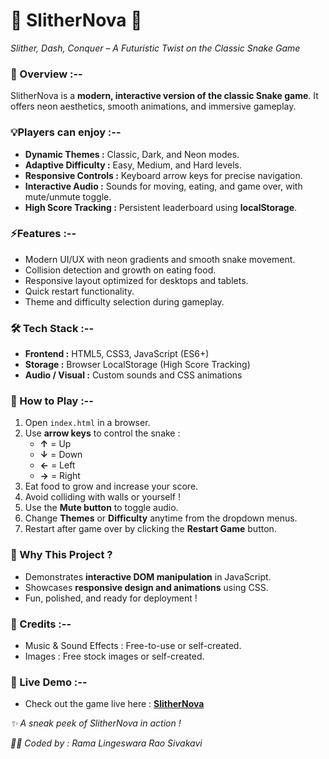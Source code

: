 # 🐍 SlitherNova 🐍

*Slither, Dash, Conquer – A Futuristic Twist on the Classic Snake Game*

### 📝 Overview :--

SlitherNova is a **modern, interactive version of the classic Snake game**. It offers neon aesthetics, smooth animations, and immersive gameplay.  

### 💡Players can enjoy :--  
- **Dynamic Themes :** Classic, Dark, and Neon modes.  
- **Adaptive Difficulty :** Easy, Medium, and Hard levels.  
- **Responsive Controls :** Keyboard arrow keys for precise navigation.  
- **Interactive Audio :** Sounds for moving, eating, and game over, with mute/unmute toggle.  
- **High Score Tracking :** Persistent leaderboard using **localStorage**.  

### ⚡Features :--

- Modern UI/UX with neon gradients and smooth snake movement.  
- Collision detection and growth on eating food.  
- Responsive layout optimized for desktops and tablets.  
- Quick restart functionality.  
- Theme and difficulty selection during gameplay.  

### 🛠 Tech Stack :--

- **Frontend :** HTML5, CSS3, JavaScript (ES6+)  
- **Storage :** Browser LocalStorage (High Score Tracking)  
- **Audio / Visual :** Custom sounds and CSS animations  

### 🚀 How to Play :--

1. Open `index.html` in a browser.  
2. Use **arrow keys** to control the snake :  
   - **↑** = Up  
   - **↓** = Down  
   - **←** = Left  
   - **→** = Right  
3. Eat food to grow and increase your score.  
4. Avoid colliding with walls or yourself !  
5. Use the **Mute button** to toggle audio.  
6. Change **Themes** or **Difficulty** anytime from the dropdown menus.  
7. Restart after game over by clicking the **Restart Game** button.  

### 🌟 Why This Project ?

- Demonstrates **interactive DOM manipulation** in JavaScript.  
- Showcases **responsive design and animations** using CSS.  
- Fun, polished, and ready for deployment !  

### 🎵 Credits :--

- Music & Sound Effects : Free-to-use or self-created.
- Images : Free stock images or self-created.

### 🔗 Live Demo :--

- Check out the game live here : **[SlitherNova](https://slither-nova.vercel.app/)** 

*✨ A sneak peek of SlitherNova in action !*

*👨‍💻 Coded by : Rama Lingeswara Rao Sivakavi*
